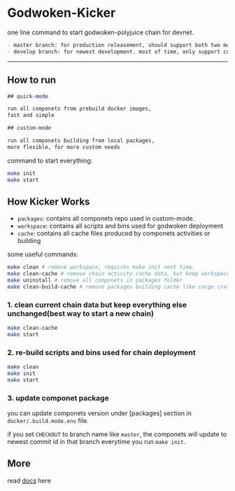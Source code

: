 # Godwoken-Kicker

one line command to start godwoken-polyjuice chain for devnet.

```md
- master branch: for production releasement, should support both two modes.
- develop branch: for newest development. most of time, only support custom-mode.
```


----

## How to run

```md
## quick-mode

run all componets from prebuild docker images, 
fast and simple

## custom-mode

run all componets building from local packages,
more flexible, for more custom needs
```

command to start everything:

```sh
make init
make start
```

## How Kicker Works

- `packages`: contains all componets repo used in custom-mode.
- `workspace`: contains all scripts and bins used for godwoken deployment
- `cache`: contains all cache files produced by componets activities or building

some useful commands:

```sh
make clean # remove workspace, requires make init next time.
make clean-cache # remove chain activity cache data, but keep workspace, packages and building cache unchanged
make uninstall # remove all componets in packages folder
make clean-build-cache # remove packages building cache like cargo crates cache
```

### 1. clean current chain data but keep everything else unchanged(best way  to start a new chain) 

```sh
make clean-cache
make start
```

### 2. re-build scripts and bins used for chain deployment

```sh
make clean
make init
make start
```

### 3. update componet package

you can update componets version under [packages] section in `docker/.build.mode.env` file.

if you set `CHECKOUT` to branch name like `master`, the componets will update to newest commit id in that branch everytime you run `make init`.

## More

read [docs](docs/get-started.md) here

